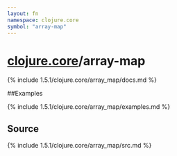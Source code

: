 ```yaml
---
layout: fn
namespace: clojure.core
symbol: "array-map"
---
```


# [clojure.core](../)/array-map

{% include 1.5.1/clojure.core/array_map/docs.md %}

##Examples

{% include 1.5.1/clojure.core/array_map/examples.md %}
## Source
{% include 1.5.1/clojure.core/array_map/src.md %}

